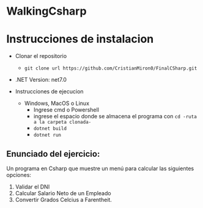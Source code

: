 # WalkingCsharp

# Instrucciones de instalacion

- Clonar el repositorio
  - `git clone url https://github.com/CristianMiron0/FinalCSharp.git`

- .NET Version: net7.0

- Instrucciones de ejecucion
  - Windows, MacOS o Linux
    - Ingrese cmd o Powershell
    - ingrese el espacio donde se almacena el programa con `cd -ruta a la carpeta clonada-`
    - `dotnet build`
    - `dotnet run`

## Enunciado del ejercicio:
Un programa en Csharp que muestre un menú para calcular las siguientes opciones:

1. Validar el DNI
2. Calcular Salario Neto de un Empleado
3. Convertir Grados Celcius a Farentheit.
